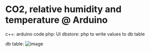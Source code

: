 # CO2, relative humidity and temperature @ Arduino

c++: arduino code
php: UI
dbstore: php to write values to db table

db table:
![image](https://user-images.githubusercontent.com/10364834/145275571-a8a8ffc0-835c-4edb-8164-74c6d4a1df61.png)

